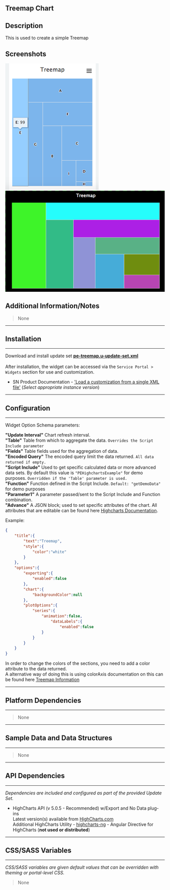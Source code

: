 ## Treemap Chart

## Description

This is used to create a simple Treemap

## Screenshots
![](../../images/pe-treemap-chart.png)
![alt text](../../images/pe-treemap-chart-modified.png "Modified Version Using Advanced")

## Additional Information/Notes 
> None
---
## Installation
---
Download and install update set **[pe-treemap.u-update-set.xml](pe-treemap.u-update-set.xml)** <br/><br/>
After installation, the widget can be accessed via the `Service Portal > Widgets` section for use and customization.<br/>
* SN Product Documentation - ['Load a customization from a single XML file'](https://docs.servicenow.com/search?q=Load+a+customization+from+a+single+XML+file)   (<i>Select appropriate instance version</i>)

---
## Configuration
---
Widget Option Schema parameters:

**"Update Interval"** Chart refresh interval.<br/>
**"Table"** Table from which to aggregate the data. `Overrides the Script Include parameter`<br/>
**"Fields"** Table fields used for the aggregation of data.<br/>
**"Encoded Query"** The encoded query limit the data returned.  `All data returned if empty.`<br/>
**"Script Include"** Used to get specific calculated data or more advanced data sets. By default this value is `"PEHighchartsExample"` for demo purposes. `Overridden if the 'Table' parameter is used.`<br/>
**"Function"** Function defined in the Script Include. `Default: "getDemoData"` for demo purposes<br/>
**"Parameter1"** A parameter passed/sent to the Script Include and Function combination.<br/>
**"Advance"** A JSON block; used to set specific attributes of the chart. All attributes that are editable can be found here [Highcharts Documentation](http://api.highcharts.com/highcharts). <br/>

Example:
```json
{
    "title":{
        "text":"Treemap",
        "style":{
            "color":"white"
        }
    },
    "options":{
        "exporting":{
            "enabled":false
        },
        "chart":{
			"backgroundColor":null
        },
		"plotOptions":{
			"series":{
				"animation":false,
					"dataLabels":{
		       			"enabled":false
				}
			}
		}
    }
}
```

In order to change the colors of the sections, you need to add a color attribute to the data returned.<br/>
A alternative way of doing this is using colorAxis documentation on this can be found here [Treemap Information](http://www.highcharts.com/docs/chart-and-series-types/treemap)

---
## Platform Dependencies
---
> None
---
## Sample Data and Data Structures
---
> None
---
## API Dependencies
---
<i>Dependencies are included and configured as part of the provided Update Set.</i>

* HighCharts API (v 5.0.5 - Recommended)  w/Export and No Data plug-ins
  <br/>Latest version(s) available from [HighCharts.com](http://http://www.highcharts.com/products/highcharts/)
  <br/>Additional HighCharts Utility - [highcharts-ng](https://github.com/pablojim/highcharts-ng) - Angular Directive for HighCharts (__not used or distributed__)

---
## CSS/SASS Variables
---
_CSS/SASS variables are given default values that can be overridden with theming or portal-level CSS._
> None
